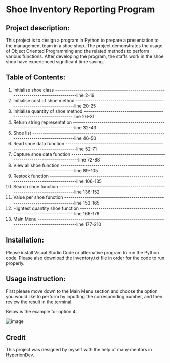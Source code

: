# Shoe Inventory Reporting Program

## Project description:

This project is to design a program in Python to prepare a presentation to the management team in a shoe shop.
The project demonstrates the usage of Object Oriented Programming and the related methods to perform various functions.
After developing the program, the staffs work in the shoe shop have experienced significant time saving.

## Table of Contents:

1. Initialise shoe class  -------------------------------------------------------------------------------------line 2-19
2. Initialise cost of shoe method -------------------------------------------------------------------------line 20-25
3. Initialise quantity of shoe method -------------------------------------------------------------------- line 26-31
4. Return string representation ---------------------------------------------------------------------------line 32-43
5. Shoe list -----------------------------------------------------------------------------------------------line 46-50
6. Read shoe data function -------------------------------------------------------------------------------line 52-71
7. Capture shoe data function ------------------------------------------------------------------------------line 72-88
8. View all shoe function ---------------------------------------------------------------------------------line 89-105
9. Restock function ---------------------------------------------------------------------------------------line 106-135
10. Search shoe function ----------------------------------------------------------------------------------line 136-152
11. Value per shoe function -------------------------------------------------------------------------------line 153-165
12. Hightest quantity shoe function -----------------------------------------------------------------------line 166-176
13. Main Menu ---------------------------------------------------------------------------------------------line 177-210

## Installation:
Please install Visual Studio Code or alternative program to run the Python code.
Please also download the inventory.txt file in order for the code to run properly.

## Usage instruction:
First please move down to the Main Menu section and choose the option you would like to perform by inputting the corresponding number,
and then review the result in the terminal.

Below is the example for option 4:

![image](https://user-images.githubusercontent.com/118776194/212059486-bcb8bbeb-463c-41d4-aa0f-a2a9d7b3d309.png)

## Credit
This project was designed by myself with the help of many mentors in HyperionDev. 
